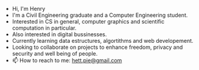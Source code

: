 - Hi, I'm Henry
- I'm a Civil Engineering graduate and a Computer Engineering student.
- Interested in CS in general, computer graphics and scientific computation in particular.
- Also interested in digital bussinesses.
- Currently learning data estructures, algortithms and web developement. 
- Looking to collaborate on projects to enhance freedom, privacy and security and well being of people.
- 📫 How to reach to me: hett.pie@gmail.com

<!---
Hett-XY-14/Hett-XY-14 is a ✨ special ✨ repository because its `README.md` (this file) appears on your GitHub profile.
You can click the Preview link to take a look at your changes.
--->
